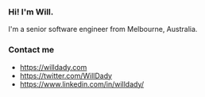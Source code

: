 ### Hi! I'm Will.

I'm a senior software engineer from Melbourne, Australia. 

### Contact me

- https://willdady.com
- https://twitter.com/WillDady
- https://www.linkedin.com/in/willdady/


<!--
**willdady/willdady** is a ✨ _special_ ✨ repository because its `README.md` (this file) appears on your GitHub profile.

Here are some ideas to get you started:

- 🔭 I’m currently working on ...
- 🌱 I’m currently learning ...
- 👯 I’m looking to collaborate on ...
- 🤔 I’m looking for help with ...
- 💬 Ask me about ...
- 📫 How to reach me: ...
- 😄 Pronouns: ...
- ⚡ Fun fact: ...
-->
